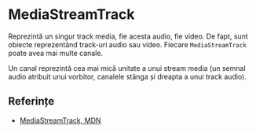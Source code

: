 # MediaStreamTrack

Reprezintă un singur track media, fie acesta audio, fie video. De fapt, sunt obiecte reprezentând track-uri audio sau video. Fiecare `MediaStreamTrack` poate avea mai multe canale.

Un canal reprezintă cea mai mică unitate a unui stream media (un semnal audio atribuit unui vorbitor, canalele stânga și dreapta a unui track audio).

## Referințe

- [MediaStreamTrack, MDN](https://developer.mozilla.org/en-US/docs/Web/API/MediaStreamTrack)
